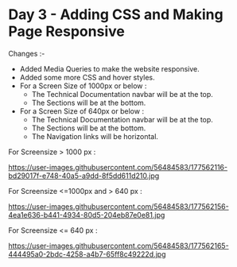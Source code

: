 # Day 3 - Adding CSS and Making Page Responsive

Changes :-

- Added Media Queries to make the website responsive.
- Added some more CSS and hover styles.
- For a Screen Size of 1000px or below :
  - The Technical Documentation navbar will be at the top.
  - The Sections will be at the bottom.
- For a Screen Size of 640px or below :
  - The Technical Documentation navbar will be at the top.
  - The Sections will be at the bottom.
  - The Navigation links will be horizontal.

For Screensize > 1000 px : 

https://user-images.githubusercontent.com/56484583/177562116-bd29017f-e748-40a5-a9dd-8f5dd611d210.jpg

For Screensize <=1000px and > 640 px :

https://user-images.githubusercontent.com/56484583/177562156-4ea1e636-b441-4934-80d5-204eb87e0e81.jpg

For Screensize <= 640 px : 

https://user-images.githubusercontent.com/56484583/177562165-444495a0-2bdc-4258-a4b7-65ff8c49222d.jpg
